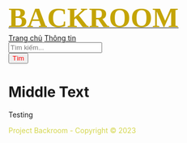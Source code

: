 <html lang="en">
 <head>
<title>Backroom Information</title>
<meta charset="UTF-8">
<meta name="viewport" content="width=device-width, initial-scale=1.0">
<!-- Bootstrap CSS -->
<link href="https://maxcdn.bootstrapcdn.com/bootstrap/4.5.2/css/bootstrap.min.css" rel="stylesheet">
<style>
	 {
  box-sizing: border-box;
}

/* Style the body */
body {
  font-family: Arial, Helvetica, sans-serif;
  margin: 0;
}

/* Header/logo Title */
.header {
  padding: 40px;
  text-align: center;
  background: <img> background1.jpg;
  color: white;
}

/* Increase the font size of the heading */
.header h1 {
  font-size: 40px;
}

/* Style the top navigation bar */
.navbar {
  overflow: hidden;
  background-color: #323306;
}

/* Style the navigation bar links */
.navbar a {
  float: left;
  display: block;
  color: white;
  text-align: left;
  padding: 5px 10px;
  list-style: breadcrumb;
  text-decoration: true;
}

/* Change color on hover */
.navbar a:hover {
  background-color: #323306;
}

/* Change color on active */
.navbar a.active {
   background-color: #323306;
   color: red;
}

/* Column container */
.row {  
  display: -ms-flexbox; /* IE10 */
  display: flex;
  -ms-flex-wrap: wrap; /* IE10 */
  flex-wrap: wrap;
}

/* Create two unequal columns that sits next to each other */
/* Sidebar/left column */
.side {
  -ms-flex: 30%; /* IE10 */
  flex: 30%;
  background-color: #f1f1f1;
  padding: 20px;
}

/* Main column */
.main {   
  -ms-flex: 70%; /* IE10 */
  flex: 70%;
  background-color: white;
  padding: 20px;
}

/* Fake image, just for this example */
.fakeimg {
  background-color: #aaa;
  width: 100%;
  padding: 20px;
}

/* Footer */
.footer {
  padding: 20px;
  text-align: center;
  background: #ddd;
}

/* Responsive layout - when the screen is less than 700px wide, make the two columns stack on top of each other instead of next to each other */
@media screen and (max-width: 700px) {
  .row {   
    flex-direction: column;
  }
}

/* Responsive layout - when the screen is less than 400px wide, make the navigation links stack on top of each other instead of next to each other */
@media screen and (max-width: 400px) {
  .navbar a {
    float: none;
    width: 100%;
  }
}
</style>
 </head>
 <body>
   <!-- Header -->
  <div class=header>
   <style>
    body {
	background-image: url("Background1.jpg");
    }
   </style>
     <a href="https://dummy-tk.github.io/"><span style="color: #c4a404;font-family: Verdana;font-size: 55px"><b> BACKROOM </b></span></a>
  </div>

  <!-- navigationbar -->
   <nav class="navbar">
    <div class="container-fluid">
      <a href="#home">Trang chủ</a>
      <a href="#about">Thông tin</a>
     <form class="navbar-form navbar-right" action="/action_page.php">
      <div class="form-group">
        <input type="text" class="form-control" placeholder="Tìm kiếm...">
      </div>
      <button type="submit" class="btn btn-default"><span style="color: red">Tìm</span></button>
     </form>
  </div>
</nav>



  <!-- Middle -->
   <div class="container">
    <div class="row">
        <!-- Middle Text -->
        <div class="col-md-9">
            <h1>Middle Text</h1>
            <p> Testing   </p>
        </div>
	</div>
   </div>
<!-- Footer -->
   <footer class="bg-dark text-white text-center py-3">
    <span style="color: #d4d64b"> 
    <p>Project Backroom - Copyright &copy; 2023</p></span>
   </footer>
</body>
</html>